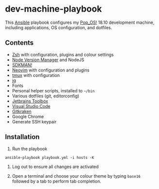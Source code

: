 # dev-machine-playbook

This [Ansible](https://github.com/ansible/ansible) playbook configures my [Pop_OS!](https://system76.com/pop) 18.10 development machine, including applications, OS configuration, and dotfiles.

## Contents

* [Zsh](http://zsh.sourceforge.net) with configuration, plugins and colour settings
* [Node Version Manager](https://github.com/creationix/nvm) and NodeJS
* [SDKMAN!](https://sdkman.io)
* [Neovim](https://neovim.io) with configuration and plugins
* [tmux](https://github.com/tmux/tmux) with configuration
* [jq](https://stedolan.github.io/jq)
* Fonts
* Personal helper scripts, installed to `~/bin`
* Various dotfiles (git, editorconfig)
* [Jetbrains Toolbox](https://www.jetbrains.com/toolbox)
* [Visual Studio Code](https://code.visualstudio.com)
* [Gitkraken](https://www.gitkraken.com)
* Google Chrome
* Generate SSH keypair

## Installation

1. Run the playbook

  ```shell
  ansible-playbook playbook.yml -i hosts -K
  ```
1. Log out to ensure all changes are activated

1. Open a terminal and choose your colour theme by typing `base16` followed by a tab to perform tab completion.
